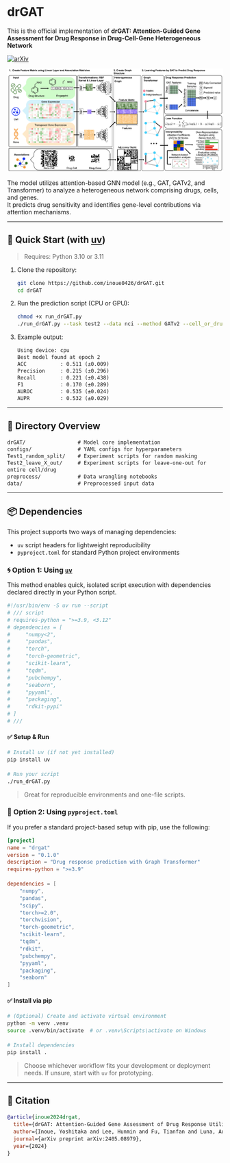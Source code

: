 # drGAT

This is the official implementation of **drGAT: Attention-Guided Gene Assessment for Drug Response in Drug-Cell-Gene Heterogeneous Network**

[![arXiv](https://img.shields.io/badge/arXiv-2405.08979-b31b1b.svg)](https://arxiv.org/abs/2405.08979)

![](Figs/Fig1.png)

The model utilizes attention-based GNN model (e.g., GAT, GATv2, and Transformer) to analyze a heterogeneous network comprising drugs, cells, and genes.\
It predicts drug sensitivity and identifies gene-level contributions via attention mechanisms.

---

## 🚀 Quick Start (with [uv](https://github.com/astral-sh/uv))

> Requires: Python 3.10 or 3.11

1. Clone the repository:

   ```bash
   git clone https://github.com/inoue0426/drGAT.git
   cd drGAT
   ```

2. Run the prediction script (CPU or GPU):

   ```bash
   chmod +x run_drGAT.py
   ./run_drGAT.py --task test2 --data nci --method GATv2 --cell_or_drug cell
   ```

3. Example output:

   ```
   Using device: cpu
   Best model found at epoch 2
   ACC           : 0.511 (±0.009)
   Precision     : 0.215 (±0.296)
   Recall        : 0.221 (±0.438)
   F1            : 0.170 (±0.289)
   AUROC         : 0.535 (±0.024)
   AUPR          : 0.532 (±0.029)
   ```

---

## 📁 Directory Overview

```
drGAT/                 # Model core implementation
configs/               # YAML configs for hyperparameters
Test1_random_split/    # Experiment scripts for random masking
Test2_leave_X_out/     # Experiment scripts for leave-one-out for entire cell/drug
preprocess/            # Data wrangling notebooks
data/                  # Preprocessed input data
```

---

## 📦 Dependencies

This project supports two ways of managing dependencies:

- `uv` script headers for lightweight reproducibility
- `pyproject.toml` for standard Python project environments

### 🌀 Option 1: Using [`uv`](https://github.com/astral-sh/uv)

This method enables quick, isolated script execution with dependencies declared directly in your Python script.

```python
#!/usr/bin/env -S uv run --script
# /// script
# requires-python = ">=3.9, <3.12"
# dependencies = [
#     "numpy<2",
#     "pandas",
#     "torch",
#     "torch-geometric",
#     "scikit-learn",
#     "tqdm",
#     "pubchempy",
#     "seaborn",
#     "pyyaml",
#     "packaging",
#     "rdkit-pypi"
# ]
# ///
```

#### ✅ Setup & Run

```bash
# Install uv (if not yet installed)
pip install uv

# Run your script
./run_drGAT.py
```

> Great for reproducible environments and one-file scripts.

### 🧰 Option 2: Using `pyproject.toml`

If you prefer a standard project-based setup with pip, use the following:

```toml
[project]
name = "drgat"
version = "0.1.0"
description = "Drug response prediction with Graph Transformer"
requires-python = ">=3.9"

dependencies = [
    "numpy",
    "pandas",
    "scipy",
    "torch>=2.0",
    "torchvision",
    "torch-geometric",
    "scikit-learn",
    "tqdm",
    "rdkit",
    "pubchempy",
    "pyyaml",
    "packaging",
    "seaborn"
]
```

#### ✅ Install via pip

```bash
# (Optional) Create and activate virtual environment
python -m venv .venv
source .venv/bin/activate  # or .venv\Scripts\activate on Windows

# Install dependencies
pip install .
```

> Choose whichever workflow fits your development or deployment needs. If unsure, start with `uv` for prototyping.

---

## 📖 Citation

```bibtex
@article{inoue2024drgat,
  title={drGAT: Attention-Guided Gene Assessment of Drug Response Utilizing a Drug-Cell-Gene Heterogeneous Network},
  author={Inoue, Yoshitaka and Lee, Hunmin and Fu, Tianfan and Luna, Augustin},
  journal={arXiv preprint arXiv:2405.08979},
  year={2024}
}
```
